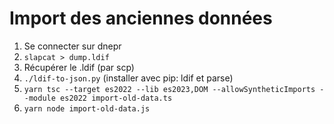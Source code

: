 # Import des anciennes données

1. Se connecter sur dnepr
2. `slapcat > dump.ldif`
3. Récupérer le .ldif (par scp)
4. `./ldif-to-json.py` (installer avec pip: ldif et parse)
5. `yarn tsc --target es2022 --lib es2023,DOM --allowSyntheticImports --module es2022 import-old-data.ts`
6. `yarn node import-old-data.js`
